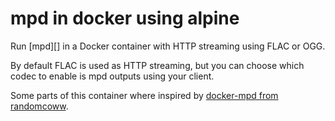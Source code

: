 # mpd in docker using alpine

Run [mpd][] in a Docker container with HTTP streaming using FLAC or OGG.

By default FLAC is used as HTTP streaming, but you can choose which codec to
enable is mpd outputs using your client.

Some parts of this container where inspired by 
[docker-mpd from randomcoww](https://github.com/randomcoww/docker-mpd).
